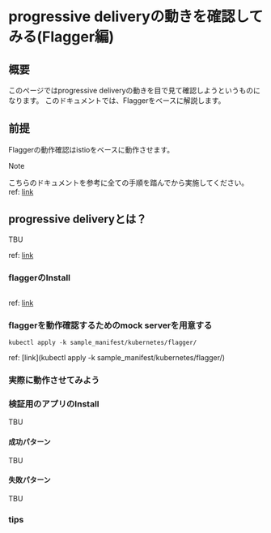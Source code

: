 # progressive deliveryの動きを確認してみる(Flagger編)

## 概要

このページではprogressive deliveryの動きを目で見て確認しようというものになります。
このドキュメントでは、Flaggerをベースに解説します。

## 前提

Flaggerの動作確認はistioをベースに動作させます。

> [!NOTE]
> こちらのドキュメントを参考に全ての手順を踏んでから実施してください。
> <br> ref: [link](../../sample_manifest/kubernetes/apm_tempo/README.md)

## progressive deliveryとは？

TBU

ref: [link](https://docs.flagger.app/usage/deployment-strategies#canary-release)

### flaggerのInstall

```:terminal

```

ref: [link](https://docs.flagger.app/usage/deployment-strategies#canary-release)

### flaggerを動作確認するためのmock serverを用意する

```:terminal
kubectl apply -k sample_manifest/kubernetes/flagger/
```

ref: [link](kubectl apply -k sample_manifest/kubernetes/flagger/)

### 実際に動作させてみよう

### 検証用のアプリのInstall

TBU

#### 成功パターン

TBU

#### 失敗パターン

TBU

### tips
